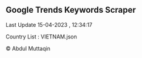 

## Google Trends Keywords Scraper 
 
Last Update 15-04-2023 , 12:34:17

Country List :
VIETNAM.json



© Abdul Muttaqin 

